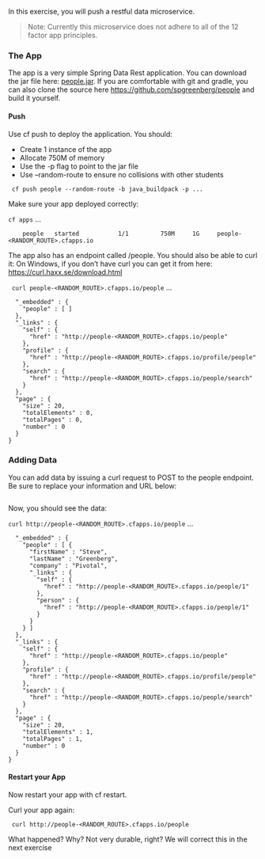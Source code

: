 In this exercise, you will push a restful data microservice.

> Note: Currently this microservice does not adhere to all of the 12 factor app principles.

### The App
The app is a very simple Spring Data Rest application. You can download the jar file here: [people.jar](http://cloud-native-workshop.cloudfoundry.org/resources/people.jar).
If you are comfortable with git and gradle, you can also clone the source here <https://github.com/spgreenberg/people> and build it yourself.

#### Push
Use cf push to deploy the application. You should:
- Create 1 instance of the app
- Allocate 750M of memory
- Use the -p flag to point to the jar file
- Use –random-route to ensure no collisions with other students

` cf push people --random-route -b java_buildpack -p ...`

Make sure your app deployed correctly:

` cf apps `
  ...

```name     requested state   instances   memory   disk   urls
    people   started           1/1         750M     1G     people-<RANDOM_ROUTE>.cfapps.io
```
The app also has an endpoint called /people. You should also be able to curl it:
On Windows, if you don’t have curl you can get it from here: <https://curl.haxx.se/download.html>

` curl people-<RANDOM_ROUTE>.cfapps.io/people` 
   ...

```{
  "_embedded" : {
    "people" : [ ]
  },
  "_links" : {
    "self" : {
      "href" : "http://people-<RANDOM_ROUTE>.cfapps.io/people"
    },
    "profile" : {
      "href" : "http://people-<RANDOM_ROUTE>.cfapps.io/profile/people"
    },
    "search" : {
      "href" : "http://people-<RANDOM_ROUTE>.cfapps.io/people/search"
    }
  },
  "page" : {
    "size" : 20,
    "totalElements" : 0,
    "totalPages" : 0,
    "number" : 0
  }
}
``` 

### Adding Data
You can add data by issuing a curl request to POST to the people endpoint. Be sure to replace your information and URL below:

```curl -X POST -H "Content-Type:application/json" -d '{"firstName":"Steve", "lastName":"Greenberg", "company":"Pivotal"}' http://people-<RANDOM_ROUTE>.cfapps.io/people
```
Now, you should see the data:

`curl http://people-<RANDOM_ROUTE>.cfapps.io/people`
 ...

```{
  "_embedded" : {
    "people" : [ {
      "firstName" : "Steve",
      "lastName" : "Greenberg",
      "company" : "Pivotal",
      "_links" : {
        "self" : {
          "href" : "http://people-<RANDOM_ROUTE>.cfapps.io/people/1"
        },
        "person" : {
          "href" : "http://people-<RANDOM_ROUTE>.cfapps.io/people/1"
        }
      }
    } ]
  },
  "_links" : {
    "self" : {
      "href" : "http://people-<RANDOM_ROUTE>.cfapps.io/people"
    },
    "profile" : {
      "href" : "http://people-<RANDOM_ROUTE>.cfapps.io/profile/people"
    },
    "search" : {
      "href" : "http://people-<RANDOM_ROUTE>.cfapps.io/people/search"
    }
  },
  "page" : {
    "size" : 20,
    "totalElements" : 1,
    "totalPages" : 1,
    "number" : 0
  }
}
```

#### Restart your App
Now restart your app with cf restart.

Curl your app again:

` curl http://people-<RANDOM_ROUTE>.cfapps.io/people`

What happened? Why? Not very durable, right? We will correct this in the next exercise
